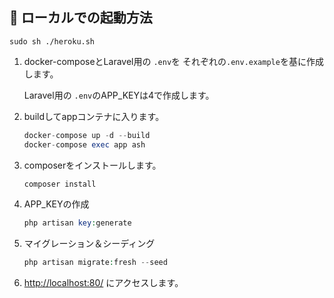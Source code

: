 ## :construction_worker: ローカルでの起動方法

```
sudo sh ./heroku.sh
```

1. docker-composeとLaravel用の `.env`を それぞれの`.env.example`を基に作成します。

    Laravel用の `.env`のAPP_KEYは4で作成します。

2. buildしてappコンテナに入ります。

    ```php
    docker-compose up -d --build
    docker-compose exec app ash
    ```

3. composerをインストールします。

    ```php
    composer install
    ```

4. APP_KEYの作成

    ```php
    php artisan key:generate
    ```

5. マイグレーション＆シーディング

    ```php
    php artisan migrate:fresh --seed
    ```

6. [http://localhost:80/](http://localhost:80/) にアクセスします。
